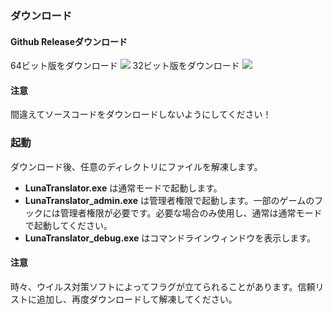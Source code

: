 ### ダウンロード

#### Github Releaseダウンロード

64ビット版をダウンロード <a href="https://github.com/HIllya51/LunaTranslator/releases/latest/download/LunaTranslator.zip" target="_blank"><img src="https://img.shields.io/badge/download_64bit-blue"/></a> 32ビット版をダウンロード <a href="https://github.com/HIllya51/LunaTranslator/releases/latest/download/LunaTranslator_x86.zip" target="_blank"><img src="https://img.shields.io/badge/download_32bit-blue"/></a>

#### 注意

間違えてソースコードをダウンロードしないようにしてください！

### 起動

ダウンロード後、任意のディレクトリにファイルを解凍します。

- **LunaTranslator.exe** は通常モードで起動します。
- **LunaTranslator_admin.exe** は管理者権限で起動します。一部のゲームのフックには管理者権限が必要です。必要な場合のみ使用し、通常は通常モードで起動してください。
- **LunaTranslator_debug.exe** はコマンドラインウィンドウを表示します。

#### 注意

時々、ウイルス対策ソフトによってフラグが立てられることがあります。信頼リストに追加し、再度ダウンロードして解凍してください。
